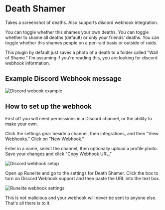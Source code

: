 # Death Shamer
Takes a screenshot of deaths. Also supports discord webhook integration.

You can toggle whether this shames your own deaths.
You can toggle whether to shame all deaths (default) or only your friends' deaths.
You can toggle whether this shames people on a per-raid basis or outside of raids.

This plugin by default just saves a photo of a death to a folder called "Wall of Shame." I'm assuming if you're reading this, you are looking for discord webhook information.

## Example Discord Webhook message

![Discord webook example](https://i.imgur.com/7mlQ2Pi.png)

## How to set up the webhook

First off you will need permissions in a Discord channel, or the ability to make your own.

Click the settings gear beside a channel, then integrations, and then "View Webhooks." Click on "New Webhook."

Enter in a name, select the channel, then optionally upload a profile photo. Save your changes and click "Copy Webhook URL."

![Discord webhook setup](https://i.imgur.com/Y5kTDU4.png)

Open up Runelite and go to the settings for Death Shamer. Click the box to turn on Discord Webhook support and then paste the URL into the text box.

![Runelite webhook settings](https://i.imgur.com/v1XOjiM.png)

This is not malicious and your webhook will never be sent to anyone else. That's all there is to it.
